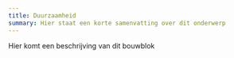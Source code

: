 ```yaml
---
title: Duurzaamheid
summary: Hier staat een korte samenvatting over dit onderwerp
---
```


Hier komt een beschrijving van dit bouwblok